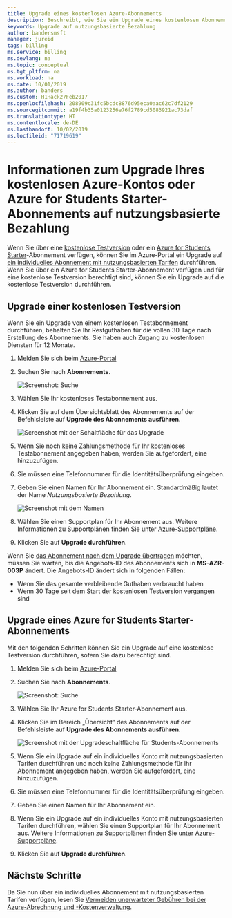 ```yaml
---
title: Upgrade eines kostenlosen Azure-Abonnements
description: Beschreibt, wie Sie ein Upgrade eines kostenlosen Abonnements durchführen können.
keywords: Upgrade auf nutzungsbasierte Bezahlung
author: bandersmsft
manager: jureid
tags: billing
ms.service: billing
ms.devlang: na
ms.topic: conceptual
ms.tgt_pltfrm: na
ms.workload: na
ms.date: 10/01/2019
ms.author: banders
ms.custom: H1Hack27Feb2017
ms.openlocfilehash: 208909c31fc5bcdc8876d95eca0aac62c7df2129
ms.sourcegitcommit: a19f4b35a0123256e76f2789cd5083921ac73daf
ms.translationtype: HT
ms.contentlocale: de-DE
ms.lasthandoff: 10/02/2019
ms.locfileid: "71719619"
---
```

# <a name="upgrade-your-azure-free-account-or-azure-for-students-starter-subscription"></a>Informationen zum Upgrade Ihres kostenlosen Azure-Kontos oder Azure for Students Starter-Abonnements auf nutzungsbasierte Bezahlung

Wenn Sie über eine [kostenlose Testversion](https://azure.microsoft.com/free/) oder ein [Azure for Students Starter](https://azure.microsoft.com/offers/ms-azr-0144p/)-Abonnement verfügen, können Sie im Azure-Portal ein Upgrade auf [ein individuelles Abonnement mit nutzungsbasierten Tarifen](https://azure.microsoft.com/offers/ms-azr-0003p/) durchführen. Wenn Sie über ein Azure for Students Starter-Abonnement verfügen und für eine kostenlose Testversion berechtigt sind, können Sie ein Upgrade auf die kostenlose Testversion durchführen.

<a id="freetrial"></a>

## <a name="upgrade-your-free-trial"></a>Upgrade einer kostenlosen Testversion

Wenn Sie ein Upgrade von einem kostenlosen Testabonnement durchführen, behalten Sie Ihr Restguthaben für die vollen 30 Tage nach Erstellung des Abonnements. Sie haben auch Zugang zu kostenlosen Diensten für 12 Monate.

1. Melden Sie sich beim [Azure-Portal](https://portal.azure.com)
1. Suchen Sie nach **Abonnements**.

    ![Screenshot: Suche](./media/billing-upgrade-azure-subscription/search-subscriptions-ibiza.png)

1. Wählen Sie Ihr kostenloses Testabonnement aus.
1. Klicken Sie auf dem Übersichtsblatt des Abonnements auf der Befehlsleiste auf **Upgrade des Abonnements ausführen**.

    ![Screenshot mit der Schaltfläche für das Upgrade](./media/billing-upgrade-azure-subscription/free-upgrade-button.png)

1. Wenn Sie noch keine Zahlungsmethode für Ihr kostenloses Testabonnement angegeben haben, werden Sie aufgefordert, eine hinzuzufügen.
1. Sie müssen eine Telefonnummer für die Identitätsüberprüfung eingeben.
1. Geben Sie einen Namen für Ihr Abonnement ein. Standardmäßig lautet der Name *Nutzungsbasierte Bezahlung*.

     ![Screenshot mit dem Namen](./media/billing-upgrade-azure-subscription/free-upgrade-name.png)

1. Wählen Sie einen Supportplan für Ihr Abonnement aus. Weitere Informationen zu Supportplänen finden Sie unter [Azure-Supportpläne](https://azure.microsoft.com/us/support/plans/).

1. Klicken Sie auf **Upgrade durchführen**.

Wenn Sie [das Abonnement nach dem Upgrade übertragen](billing-subscription-transfer.md) möchten, müssen Sie warten, bis die Angebots-ID des Abonnements sich in **MS-AZR-003P** ändert. Die Angebots-ID ändert sich in folgenden Fällen:

* Wenn Sie das gesamte verbleibende Guthaben verbraucht haben
* Wenn 30 Tage seit dem Start der kostenlosen Testversion vergangen sind

<a id="student"></a>

## <a name="upgrade-your-azure-for-students-starter-subscription"></a>Upgrade eines Azure for Students Starter-Abonnements

Mit den folgenden Schritten können Sie ein Upgrade auf eine kostenlose Testversion durchführen, sofern Sie dazu berechtigt sind.

1. Melden Sie sich beim [Azure-Portal](https://portal.azure.com)
1. Suchen Sie nach **Abonnements**.

    ![Screenshot: Suche](./media/billing-upgrade-azure-subscription/search-subscriptions-ibiza.png)

1. Wählen Sie Ihr Azure for Students Starter-Abonnement aus.
1. Klicken Sie im Bereich „Übersicht“ des Abonnements auf der Befehlsleiste auf **Upgrade des Abonnements ausführen**.

    ![Screenshot mit der Upgradeschaltfläche für Students-Abonnements](./media/billing-upgrade-azure-subscription/student-upgrade-ibiza.png)

1. Wenn Sie ein Upgrade auf ein individuelles Konto mit nutzungsbasierten Tarifen durchführen und noch keine Zahlungsmethode für Ihr Abonnement angegeben haben, werden Sie aufgefordert, eine hinzuzufügen.
1. Sie müssen eine Telefonnummer für die Identitätsüberprüfung eingeben.
1. Geben Sie einen Namen für Ihr Abonnement ein.
1. Wenn Sie ein Upgrade auf ein individuelles Konto mit nutzungsbasierten Tarifen durchführen, wählen Sie einen Supportplan für Ihr Abonnement aus. Weitere Informationen zu Supportplänen finden Sie unter [Azure-Supportpläne](https://azure.microsoft.com/us/support/plans/).
1. Klicken Sie auf **Upgrade durchführen**.

## <a name="next-steps"></a>Nächste Schritte

Da Sie nun über ein individuelles Abonnement mit nutzungsbasierten Tarifen verfügen, lesen Sie [Vermeiden unerwarteter Gebühren bei der Azure-Abrechnung und -Kostenverwaltung](billing-getting-started.md).
